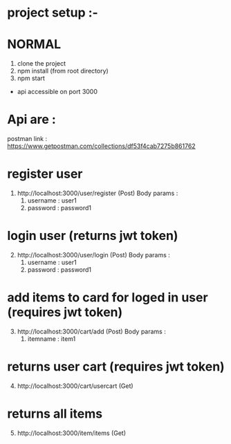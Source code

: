 # project setup :-

# NORMAL
1. clone the project
2. npm install (from root directory)
3. npm start 
* api accessible on port 3000

# Api are : 

postman link : 
https://www.getpostman.com/collections/df53f4cab7275b861762

# register user
1. http://localhost:3000/user/register  (Post)
    Body params : 
    1. username : user1
    2. password : password1

# login user (returns jwt token)
2. http://localhost:3000/user/login     (Post)
    Body params : 
    1. username : user1
    2. password : password1

# add items to card for loged in user (requires jwt token)
3. http://localhost:3000/cart/add       (Post)
    Body params : 
    1. itemname : item1

# returns user cart (requires jwt token)
4. http://localhost:3000/cart/usercart  (Get)

# returns all items 
5. http://localhost:3000/item/items     (Get)  
